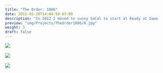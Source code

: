 ```yaml
---
title: "The Order: 1886"
date: 2015-02-20T14:04:59-07:00
description: "In 2012 I moved to sunny SoCal to start at Ready at Dawn. In just over two years there I developed their streaming system for seamless level loads, lightmapping with automatic UV generation and packing, distributed GI baking, cloth rendering, and memory management tech."
preview: "img/Projects/TheOrder1886/0.jpg"
weight: 3
draft: false
---
```


[![](/img/Projects/TheOrder1886/1.jpg)](/img/Projects/TheOrder1886/1.jpg)
<br><br>
[![](/img/Projects/TheOrder1886/2.jpg)](/img/Projects/TheOrder1886/2.jpg)
<br><br>
[![](/img/Projects/TheOrder1886/3.jpg)](/img/Projects/TheOrder1886/3.jpg)
<br><br>